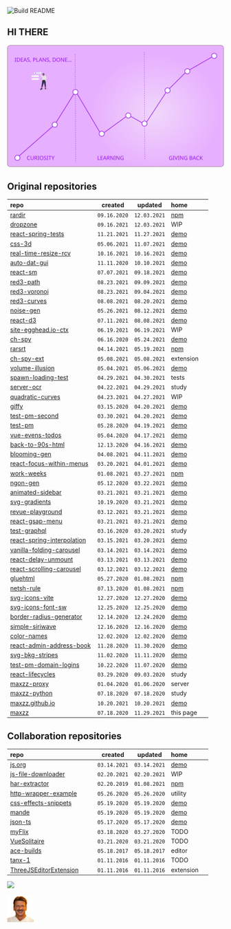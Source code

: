 ![Build README](https://github.com/maxzz/maxzz/workflows/Build%20README/badge.svg)

## HI THERE
<!-- ![](https://raw.githubusercontent.com/maxzz/maxzz/master/src/assets/main-hi.svg) -->

![](https://raw.githubusercontent.com/maxzz/maxzz/master/src/assets/main.svg)

<!-- recent_releases starts -->

## Original repositories

repo&nbsp;&nbsp;&nbsp;&nbsp;&nbsp;&nbsp;&nbsp;&nbsp;&nbsp;&nbsp;&nbsp;&nbsp;&nbsp;&nbsp;&nbsp;&nbsp;&nbsp;&nbsp;&nbsp;&nbsp;&nbsp;&nbsp;&nbsp;&nbsp;&nbsp;&nbsp;&nbsp;&nbsp;&nbsp;&nbsp;&nbsp;&nbsp;&nbsp;&nbsp;&nbsp;&nbsp;&nbsp;&nbsp;&nbsp;&nbsp;&nbsp;&nbsp; | created | updated | home&nbsp;&nbsp;&nbsp;&nbsp;&nbsp;&nbsp;&nbsp;&nbsp;&nbsp;&nbsp;&nbsp;
-|-|-|-
[rardir](https://github.com/maxzz/rardir) | ```09.16.2020``` | ```12.03.2021``` | [npm](https://www.npmjs.com/package/rardir)
[dropzone](https://github.com/maxzz/dropzone) | ```09.16.2021``` | ```12.03.2021``` | WIP
[react-spring-tests](https://github.com/maxzz/react-spring-tests) | ```11.21.2021``` | ```11.27.2021``` | [demo](https://maxzz.github.io/react-spring-tests)
[css-3d](https://github.com/maxzz/css-3d) | ```05.06.2021``` | ```11.07.2021``` | [demo](https://maxzz.github.io/css-3d)
[real-time-resize-rcv](https://github.com/maxzz/real-time-resize-rcv) | ```10.16.2021``` | ```10.16.2021``` | [demo](https://codesandbox.io/s/github/maxzz/real-time-resize-rcv)
[auto-dat-gui](https://github.com/maxzz/auto-dat-gui) | ```11.11.2020``` | ```10.10.2021``` | [demo](https://maxzz.github.io/auto-dat-gui/)
[react-sm](https://github.com/maxzz/react-sm) | ```07.07.2021``` | ```09.18.2021``` | [demo](https://maxzz.github.io/react-sm)
[red3-path](https://github.com/maxzz/red3-path) | ```08.23.2021``` | ```09.09.2021``` | [demo](https://maxzz.github.io/red3-path/)
[red3-voronoi](https://github.com/maxzz/red3-voronoi) | ```08.23.2021``` | ```09.04.2021``` | [demo](https://maxzz.github.io/red3-voronoi/)
[red3-curves](https://github.com/maxzz/red3-curves) | ```08.08.2021``` | ```08.20.2021``` | [demo](https://maxzz.github.io/red3-curves)
[noise-gen](https://github.com/maxzz/noise-gen) | ```05.26.2021``` | ```08.12.2021``` | [demo](https://maxzz.github.io/noise-gen/)
[react-d3](https://github.com/maxzz/react-d3) | ```07.11.2021``` | ```08.08.2021``` | [demo](https://maxzz.github.io/react-d3)
[site-egghead.io-ctx](https://github.com/maxzz/site-egghead.io-ctx) | ```06.19.2021``` | ```06.19.2021``` | WIP
[ch-spy](https://github.com/maxzz/ch-spy) | ```06.16.2020``` | ```05.24.2021``` | [demo](https://maxzz.github.io/ch-spy/)
[rarsrt](https://github.com/maxzz/rarsrt) | ```04.14.2021``` | ```05.19.2021``` | [npm](https://www.npmjs.com/package/rarsrt)
[ch-spy-ext](https://github.com/maxzz/ch-spy-ext) | ```05.08.2021``` | ```05.08.2021``` | extension
[volume-illusion](https://github.com/maxzz/volume-illusion) | ```05.04.2021``` | ```05.06.2021``` | [demo](https://maxzz.github.io/volume-illusion)
[spawn-loading-test](https://github.com/maxzz/spawn-loading-test) | ```04.29.2021``` | ```04.30.2021``` | tests
[server-ocr](https://github.com/maxzz/server-ocr) | ```04.22.2021``` | ```04.29.2021``` | study
[quadratic-curves](https://github.com/maxzz/quadratic-curves) | ```04.23.2021``` | ```04.27.2021``` | WIP
[giffy](https://github.com/maxzz/giffy) | ```03.15.2020``` | ```04.20.2021``` | [demo](https://maxzz.github.io/giffy)
[test-pm-second](https://github.com/maxzz/test-pm-second) | ```03.30.2021``` | ```04.20.2021``` | [demo](https://maxzz.github.io/test-pm-second/)
[test-pm](https://github.com/maxzz/test-pm) | ```05.28.2020``` | ```04.19.2021``` | [demo](https://maxzz.github.io/test-pm/)
[vue-evens-todos](https://github.com/maxzz/vue-evens-todos) | ```05.04.2020``` | ```04.17.2021``` | [demo](https://codesandbox.io/s/github/maxzz/vue-evens-todos)
[back-to-90s-html](https://github.com/maxzz/back-to-90s-html) | ```12.13.2020``` | ```04.16.2021``` | [demo](https://maxzz.github.io/back-to-90s-html/)
[blooming-gen](https://github.com/maxzz/blooming-gen) | ```04.08.2021``` | ```04.11.2021``` | [demo](https://maxzz.github.io/blooming-gen)
[react-focus-within-menus](https://github.com/maxzz/react-focus-within-menus) | ```03.20.2021``` | ```04.01.2021``` | [demo](https://maxzz.github.io/react-focus-within-menus/)
[work-weeks](https://github.com/maxzz/work-weeks) | ```01.08.2021``` | ```03.27.2021``` | [npm](https://www.npmjs.com/package/work-weeks)
[ngon-gen](https://github.com/maxzz/ngon-gen) | ```05.12.2020``` | ```03.22.2021``` | [demo](https://maxzz.github.io/ngon-gen/)
[animated-sidebar](https://github.com/maxzz/animated-sidebar) | ```03.21.2021``` | ```03.21.2021``` | [demo](https://maxzz.github.io/animated-sidebar)
[svg-gradients](https://github.com/maxzz/svg-gradients) | ```10.19.2020``` | ```03.21.2021``` | [demo](https://maxzz.github.io/svg-gradients)
[revue-playground](https://github.com/maxzz/revue-playground) | ```03.12.2021``` | ```03.21.2021``` | [demo](https://maxzz.github.io/revue-playground/)
[react-gsap-menu](https://github.com/maxzz/react-gsap-menu) | ```03.21.2021``` | ```03.21.2021``` | [demo](https://maxzz.github.io/react-gsap-menu)
[test-graphql](https://github.com/maxzz/test-graphql) | ```03.16.2020``` | ```03.20.2021``` | study
[react-spring-interpolation](https://github.com/maxzz/react-spring-interpolation) | ```03.15.2021``` | ```03.20.2021``` | [demo](https://maxzz.github.io/react-spring-interpolation/)
[vanilla-folding-carousel](https://github.com/maxzz/vanilla-folding-carousel) | ```03.14.2021``` | ```03.14.2021``` | [demo](https://maxzz.github.io/vanilla-folding-carousel/)
[react-delay-unmount](https://github.com/maxzz/react-delay-unmount) | ```03.13.2021``` | ```03.13.2021``` | [demo](https://maxzz.github.io/react-delay-unmount/)
[react-scrolling-carousel](https://github.com/maxzz/react-scrolling-carousel) | ```03.12.2021``` | ```03.12.2021``` | [demo](https://maxzz.github.io/react-scrolling-carousel/)
[gluehtml](https://github.com/maxzz/gluehtml) | ```05.27.2020``` | ```01.08.2021``` | [npm](https://www.npmjs.com/package/gluehtml)
[netsh-rule](https://github.com/maxzz/netsh-rule) | ```07.13.2020``` | ```01.08.2021``` | [npm](https://www.npmjs.com/package/netsh-rule)
[svg-icons-vite](https://github.com/maxzz/svg-icons-vite) | ```12.27.2020``` | ```12.27.2020``` | [demo](https://maxzz.github.io/svg-icons-vite/)
[svg-icons-font-sw](https://github.com/maxzz/svg-icons-font-sw) | ```12.25.2020``` | ```12.25.2020``` | [demo](https://maxzz.github.io/svg-icons-font-sw/)
[border-radius-generator](https://github.com/maxzz/border-radius-generator) | ```12.14.2020``` | ```12.24.2020``` | [demo](https://maxzz.github.io/border-radius-generator/)
[simple-siriwave](https://github.com/maxzz/simple-siriwave) | ```12.16.2020``` | ```12.16.2020``` | [demo](https://maxzz.github.io/simple-siriwave/)
[color-names](https://github.com/maxzz/color-names) | ```12.02.2020``` | ```12.02.2020``` | [demo](https://maxzz.github.io/color-names/)
[react-admin-address-book](https://github.com/maxzz/react-admin-address-book) | ```11.28.2020``` | ```11.30.2020``` | [demo](https://maxzz.github.io/react-admin-address-book/)
[svg-bkg-stripes](https://github.com/maxzz/svg-bkg-stripes) | ```11.02.2020``` | ```11.11.2020``` | [demo](https://maxzz.github.io/svg-bkg-stripes/)
[test-pm-domain-logins](https://github.com/maxzz/test-pm-domain-logins) | ```10.22.2020``` | ```11.07.2020``` | [demo](https://maxzz.github.io/test-pm-domain-logins/)
[react-lifecycles](https://github.com/maxzz/react-lifecycles) | ```03.29.2020``` | ```09.03.2020``` | study
[maxzz-proxy](https://github.com/maxzz/maxzz-proxy) | ```01.04.2020``` | ```01.06.2020``` | server
[maxzz-python](https://github.com/maxzz/maxzz-python) | ```07.18.2020``` | ```07.18.2020``` | study
[maxzz.github.io](https://github.com/maxzz/maxzz.github.io) | ```10.20.2021``` | ```10.20.2021``` | [demo](https://maxzz.github.io)
[maxzz](https://github.com/maxzz/maxzz) | ```07.18.2020``` | ```11.29.2021``` | this page

## Collaboration repositories

repo&nbsp;&nbsp;&nbsp;&nbsp;&nbsp;&nbsp;&nbsp;&nbsp;&nbsp;&nbsp;&nbsp;&nbsp;&nbsp;&nbsp;&nbsp;&nbsp;&nbsp;&nbsp;&nbsp;&nbsp;&nbsp;&nbsp;&nbsp;&nbsp;&nbsp;&nbsp;&nbsp;&nbsp;&nbsp;&nbsp;&nbsp;&nbsp;&nbsp;&nbsp;&nbsp;&nbsp;&nbsp;&nbsp;&nbsp;&nbsp;&nbsp;&nbsp; | created | updated | home&nbsp;&nbsp;&nbsp;&nbsp;&nbsp;&nbsp;&nbsp;&nbsp;&nbsp;&nbsp;&nbsp;
-|-|-|-
[js.org](https://github.com/maxzz/js.org) | ```03.14.2021``` | ```03.14.2021``` | [demo](https://js.org)
[js-file-downloader](https://github.com/maxzz/js-file-downloader) | ```02.20.2021``` | ```02.20.2021``` | WIP
[har-extractor](https://github.com/maxzz/har-extractor) | ```02.20.2019``` | ```01.08.2021``` | [npm](https://www.npmjs.com/package/har-extractor)
[http-wrapper-example](https://github.com/maxzz/http-wrapper-example) | ```05.26.2020``` | ```05.26.2020``` | utility
[css-effects-snippets](https://github.com/maxzz/css-effects-snippets) | ```05.19.2020``` | ```05.19.2020``` | [demo](https://emilkowalski.github.io/css-effects-snippets/)
[mande](https://github.com/maxzz/mande) | ```05.19.2020``` | ```05.19.2020``` | [demo](https://posva.net/mande/)
[json-ts](https://github.com/maxzz/json-ts) | ```05.17.2020``` | ```05.17.2020``` | [demo](https://shakyshane.github.io/json-ts/)
[myFlix](https://github.com/maxzz/myFlix) | ```03.18.2020``` | ```03.27.2020``` | TODO
[VueSolitaire](https://github.com/maxzz/VueSolitaire) | ```03.21.2020``` | ```03.21.2020``` | TODO
[ace-builds](https://github.com/maxzz/ace-builds) | ```05.18.2017``` | ```05.18.2017``` | editor
[tanx-1](https://github.com/maxzz/tanx-1) | ```01.11.2016``` | ```01.11.2016``` | TODO
[ThreeJSEditorExtension](https://github.com/maxzz/ThreeJSEditorExtension) | ```01.11.2016``` | ```01.11.2016``` | extension
<!-- recent_releases ends -->

![](https://komarev.com/ghpvc/?username=maxzz&color=brightgreen)

![](https://raw.githubusercontent.com/maxzz/maxzz/master/src/assets/maxz-128.png)
<!-- ![](https://avatars.githubusercontent.com/maxzz?s=150&v=1) -->

